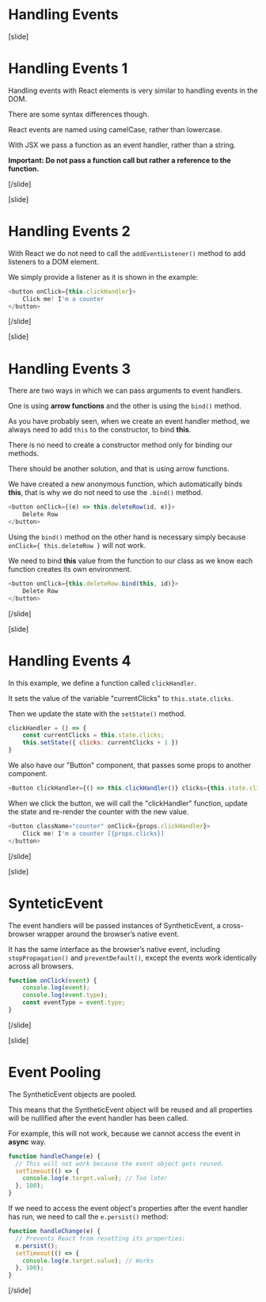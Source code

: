 # Handling Events

[slide]

# Handling Events 1

Handling events with React elements is very similar to handling events in the DOM.

There are some syntax differences though.

React events are named using camelCase, rather than lowercase. 

With JSX we pass a function as an event handler, rather than a string.

**Important: Do not pass a function call but rather a reference to the function.**

[/slide]

[slide]

# Handling Events 2

With React we do not need to call the `addEventListener()` method to add listeners to a DOM element.

We simply provide a listener as it is shown in the example:

```js
<button onClick={this.clickHandler}>
    Click me! I'm a counter
</button>
```

[/slide]

[slide]

# Handling Events 3

There are two ways in which we can pass arguments to event handlers.

One is using **arrow functions** and the other is using the `bind()` method.

As you have probably seen, when we create an event handler method, we always need to add `this` to the constructor, to bind **this**.

There is no need to create a constructor method only for binding our methods. 

There should be another solution, and that is using arrow functions.

We have created a new anonymous function, which automatically binds **this**, that is why we do not need to use the `.bind()` method.

```js
<button onClick={(e) => this.deleteRow(id, e)}>
    Delete Row
</button>
```

Using the `bind()` method on the other hand is necessary simply because `onClick={ this.deleteRow }` will not work.

We need to bind **this** value from the function to our class as we know each function creates its own environment.

```js
<button onClick={this.deleteRow.bind(this, id)}>
    Delete Row
</button>
```

[/slide]

[slide]

# Handling Events 4

In this example, we define a function called `clickHandler`.

It sets the value of the variable "currentClicks" to `this.state.clicks`.

Then we update the state with the `setState()` method.

```js
clickHandler = () => {
    const currentClicks = this.state.clicks;
    this.setState({ clicks: currentClicks + 1 })
}
```

We also have our "Button" component, that passes some props to another component.

```js
<Button clickHandler={() => this.clickHandler()} clicks={this.state.clicks} />
```

When we click the button, we will call the "clickHandler" function, update the state and re-render the counter with the new value.

```js
<button className="counter" onClick={props.clickHandler}>
    Click me! I'm a counter [{props.clicks}]
</button>
```

[/slide]

[slide]

# SynteticEvent

The event handlers will be passed instances of SyntheticEvent, a cross-browser wrapper around the browser’s native event. 

It has the same interface as the browser’s native event, including `stopPropagation()` and `preventDefault()`, except the events work identically across all browsers.

```js
function onClick(event) {
    console.log(event);
    console.log(event.type);
    const eventType = event.type;
}
```

[/slide]

[slide]

# Event Pooling

The SyntheticEvent objects are pooled. 

This means that the SyntheticEvent object will be reused and all properties will be nullified after the event handler has been called. 

For example, this will not work, because we cannot access the event in **async** way.

```js
function handleChange(e) {
  // This will not work because the event object gets reused.
  setTimeout(() => {
    console.log(e.target.value); // Too late!
  }, 100);
}
```

If we need to access the event object's properties after the event handler has run, we need to call the `e.persist()` method:

```js
function handleChange(e) {
  // Prevents React from resetting its properties:
  e.persist();
  setTimeout(() => {
    console.log(e.target.value); // Works
  }, 100);
}
```

[/slide]